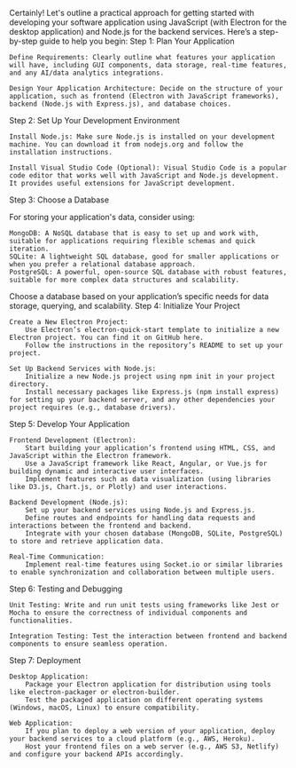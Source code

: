 Certainly! Let's outline a practical approach for getting started with developing your software application using JavaScript (with Electron for the desktop application) and Node.js for the backend services. Here’s a step-by-step guide to help you begin:
Step 1: Plan Your Application

    Define Requirements: Clearly outline what features your application will have, including GUI components, data storage, real-time features, and any AI/data analytics integrations.

    Design Your Application Architecture: Decide on the structure of your application, such as frontend (Electron with JavaScript frameworks), backend (Node.js with Express.js), and database choices.

Step 2: Set Up Your Development Environment

    Install Node.js: Make sure Node.js is installed on your development machine. You can download it from nodejs.org and follow the installation instructions.

    Install Visual Studio Code (Optional): Visual Studio Code is a popular code editor that works well with JavaScript and Node.js development. It provides useful extensions for JavaScript development.

Step 3: Choose a Database

For storing your application's data, consider using:

    MongoDB: A NoSQL database that is easy to set up and work with, suitable for applications requiring flexible schemas and quick iteration.
    SQLite: A lightweight SQL database, good for smaller applications or when you prefer a relational database approach.
    PostgreSQL: A powerful, open-source SQL database with robust features, suitable for more complex data structures and scalability.

Choose a database based on your application’s specific needs for data storage, querying, and scalability.
Step 4: Initialize Your Project

    Create a New Electron Project:
        Use Electron’s electron-quick-start template to initialize a new Electron project. You can find it on GitHub here.
        Follow the instructions in the repository’s README to set up your project.

    Set Up Backend Services with Node.js:
        Initialize a new Node.js project using npm init in your project directory.
        Install necessary packages like Express.js (npm install express) for setting up your backend server, and any other dependencies your project requires (e.g., database drivers).

Step 5: Develop Your Application

    Frontend Development (Electron):
        Start building your application’s frontend using HTML, CSS, and JavaScript within the Electron framework.
        Use a JavaScript framework like React, Angular, or Vue.js for building dynamic and interactive user interfaces.
        Implement features such as data visualization (using libraries like D3.js, Chart.js, or Plotly) and user interactions.

    Backend Development (Node.js):
        Set up your backend services using Node.js and Express.js.
        Define routes and endpoints for handling data requests and interactions between the frontend and backend.
        Integrate with your chosen database (MongoDB, SQLite, PostgreSQL) to store and retrieve application data.

    Real-Time Communication:
        Implement real-time features using Socket.io or similar libraries to enable synchronization and collaboration between multiple users.

Step 6: Testing and Debugging

    Unit Testing: Write and run unit tests using frameworks like Jest or Mocha to ensure the correctness of individual components and functionalities.

    Integration Testing: Test the interaction between frontend and backend components to ensure seamless operation.

Step 7: Deployment

    Desktop Application:
        Package your Electron application for distribution using tools like electron-packager or electron-builder.
        Test the packaged application on different operating systems (Windows, macOS, Linux) to ensure compatibility.

    Web Application:
        If you plan to deploy a web version of your application, deploy your backend services to a cloud platform (e.g., AWS, Heroku).
        Host your frontend files on a web server (e.g., AWS S3, Netlify) and configure your backend APIs accordingly.
